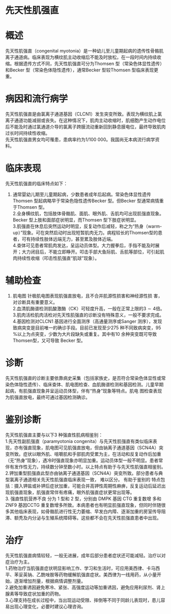 # 先天性肌强直  
# 概述  
先天性肌强直（congenital myotonia）是一种幼儿至儿童期起病的遗传性骨骼肌离子通道病。临床表现为横纹肌主动收缩后不能及时放松，在一段时间内持续收缩。根据遗传方式不同，先天性肌强直可分为Thomsen 型（常染色体显性遗传）和Becker 型（常染色体隐性遗传），通常Becker 型较Thomsen 型临床表现更重。  
# 病因和流行病学  
先天性肌强直是由氯离子通道基因（CLCN1）发生突变所致。表现为横纹肌上氯离子通道功能减弱或丧失。在这种情况下，肌肉主动收缩时，肌细胞产生动作电位后不能及时通过氯通道介导的氯离子跨膜流动重新回到静息膜电位，最终导致肌肉过长时间持续性收缩。  
先天性肌强直男女均可罹患，患病率约为1/100 000。我国尚无本病流行病学资料。  
# 临床表现  
先天性肌强直的临床特点如下：  
1. 通常婴幼儿期至儿童期起病，少数患者成年后起病。常染色体显性遗传 Thomsen 型起病略早于常染色隐性遗传Becker 型。但Becker 型通常病情重于Thomsen 型。  
2.全身横纹肌，包括肢体骨骼肌、面肌、眼外肌、舌肌均可出现肌强直现象。Becker 型上肢和面部症状明显，而Thomsen 型下肢症状明显。  
3.肌强直在休息后突然运动时明显，反复动作后减轻，称之为“热身（warm-up）”现象。可在突然启动时出现短暂肌肉无力。病程较长的Thomsen型的患者，可有持续性肢体远端无力，甚至累及肢体近端。  
4.查体可见患者常肌肉发达，呈运动员体型。大力握拳后，手指不能及时展开；大力闭目后，不能立即睁开。叩击手部大鱼际肌、舌肌等部位，可引起肌肉持续性收缩（叩击性肌强直“肌球”现象）。  
# 辅助检查  
1. 肌电图 针极肌电图表现肌强直放电，且不合并肌源性损害和神经源性损 害，对诊断具有重要意义。  
2.血清肌酶谱检测肌酸激酶（CK）可轻度升高，一般在正常上限的$3{\sim}4$倍。  
3.肌肉活检肌肉活检对先天性肌强直的诊断没有特殊意义，一般不要求完成。  
4.基因检测对CLCN1 基因进行全面测序（高通量测序或Sanger 测序），发现致病突变是目前唯一的确诊手段。目前已发现至少275 种不同致病突变，$95\,\%$以上为点突变，少数为大片段缺失或重复。其中有10 余种突变既可导致Thomsen型，又可导致 Becker  型。  
# 诊断  
先天性肌强直的诊断主要依靠病史采集（包括家族史，是否符合常染色体显性或常染色体隐性遗传）、临床查体、肌电图检查、血肌酶谱检测和基因检测。儿童早期起病，有肌强直现象并呈运动员体型，伴有“热身”现象等特点。肌电 图检查表现为肌强直放电，最终可通过基因检测确诊。  
# 鉴别诊断  
先天性肌强直主要与以下3 种强直性肌病相鉴别：  
1.先天性副肌强直（paramyotonia congenita）与先天性肌强直有类似临床表现，亦有强直现象，肌电图可见肌强直放电，但由钠离子通道基因（SCN4A）突变所致。症状以眼外肌、咀嚼肌和手部肌肉受累为主，在活动和反复动作后加重（无“热身”现象），遇冷时强直现象亦明显加重。运动员体型一般不明显。患者常伴有发作性无力，持续数分钟至数小时。以上特点有助于与先天性肌强直相鉴别。  
2.钾加重型肌强直此型亦由钠离子通道基因（SCN4A）突变所致。部分患者与典型氯离子通道相关先天性肌强直临床表现一致， 难以区分。 有助于鉴别的 特点包括：摄入钾盐或补钾后症状加重，可能合并高钾性周期性麻痹，反复运动后延迟出现肌强直现象，肌强直常伴有疼痛，眼外肌强直症状更常出现等。  
3. 强直性肌营养不良 分为 1  型和 2  型，分别由 DMPK  基因 CTG  重复数增 多和ZNF9 基因CCTG 重复数增多所致。本病患者也有明显肌强直现象，但同时伴随很多其他临床表现，如骨骼肌进行性无力萎缩、早发白内障、逐渐加重的房室传导阻滞、额秃及内分泌与生殖系统障碍等。这些都不会在先天性肌强直患者中出现。  
# 治疗  
先天性肌强直病情较轻，一般无进展，成年后部分患者症状还可能减轻。治疗以对症治疗为主。  
1.药物治疗当肌强直症状明显影响工作、学习和生活时，可应用美西律、卡马西平、苯妥英钠、乙酰唑胺等药物缓解肌强直症状。美西律为一线用药，从小量开始，逐渐增加剂量，根据病情调整剂量。  
2.避免加重诱因避免寒冷、紧张、高强度运动等加重诱因，避免应用利尿剂、肾上腺素等导致症状加重的药物。  
3.心理支持在成长过程中，当出现运动受限、摔倒等不同于同龄儿表现时，患儿容易出现心理变化，必要时建议心理咨询。  

